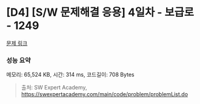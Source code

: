 # [D4] [S/W 문제해결 응용] 4일차 - 보급로 - 1249 

[문제 링크](https://swexpertacademy.com/main/code/problem/problemDetail.do?contestProbId=AV15QRX6APsCFAYD) 

### 성능 요약

메모리: 65,524 KB, 시간: 314 ms, 코드길이: 708 Bytes



> 출처: SW Expert Academy, https://swexpertacademy.com/main/code/problem/problemList.do